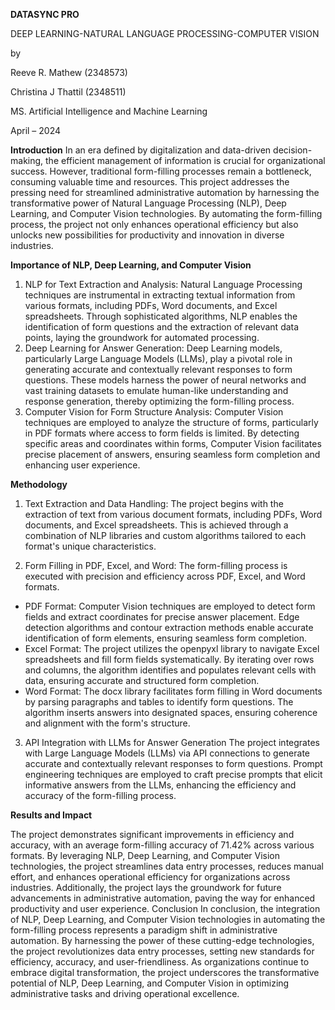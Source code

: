   **DATASYNC PRO**
  
DEEP LEARNING-NATURAL LANGUAGE PROCESSING-COMPUTER VISION


by

Reeve R. Mathew (2348573)

Christina J Thattil (2348511)

MS. Artificial Intelligence and Machine Learning

April – 2024

 **Introduction**
In an era defined by digitalization and data-driven decision-making, the efficient management of information is crucial for organizational success. However, traditional form-filling processes remain a bottleneck, consuming valuable time and resources. This project addresses the pressing need for streamlined administrative automation by harnessing the transformative power of Natural Language Processing (NLP), Deep Learning, and Computer Vision technologies. By automating the form-filling process, the project not only enhances operational efficiency but also unlocks new possibilities for productivity and innovation in diverse industries.


**Importance of NLP, Deep Learning, and Computer Vision**

1. NLP for Text Extraction and Analysis:
Natural Language Processing techniques are instrumental in extracting textual information from various formats, including PDFs, Word documents, and Excel spreadsheets. Through sophisticated algorithms, NLP enables the identification of form questions and the extraction of relevant data points, laying the groundwork for automated processing.
2. Deep Learning for Answer Generation:
Deep Learning models, particularly Large Language Models (LLMs), play a pivotal role in generating accurate and contextually relevant responses to form questions. These models harness the power of neural networks and vast training datasets to emulate human-like understanding and response generation, thereby optimizing the form-filling process.
3. Computer Vision for Form Structure Analysis:
Computer Vision techniques are employed to analyze the structure of forms, particularly in PDF formats where access to form fields is limited. By detecting specific areas and coordinates within forms, Computer Vision facilitates precise placement of answers, ensuring seamless form completion and enhancing user experience.


**Methodology**

1. Text Extraction and Data Handling:
The project begins with the extraction of text from various document formats, including PDFs, Word documents, and Excel spreadsheets. This is achieved through a combination of NLP libraries and custom algorithms tailored to each format's unique characteristics.

 2. Form Filling in PDF, Excel, and Word:
The form-filling process is executed with precision and efficiency across PDF, Excel, and Word formats.
- PDF Format: Computer Vision techniques are employed to detect form fields and extract coordinates for precise answer placement. Edge detection algorithms and contour extraction methods enable accurate identification of form elements, ensuring seamless form completion.
- Excel Format: The project utilizes the openpyxl library to navigate Excel spreadsheets and fill form fields systematically. By iterating over rows and columns, the algorithm identifies and populates relevant cells with data, ensuring accurate and structured form completion.
- Word Format: The docx library facilitates form filling in Word documents by parsing paragraphs and tables to identify form questions. The algorithm inserts answers into designated spaces, ensuring coherence and alignment with the form's structure.
3. API Integration with LLMs for Answer Generation
The project integrates with Large Language Models (LLMs) via API connections to generate accurate and contextually relevant responses to form questions. Prompt engineering techniques are employed to craft precise prompts that elicit informative answers from the LLMs, enhancing the efficiency and accuracy of the form-filling process.


**Results and Impact**

The project demonstrates significant improvements in efficiency and accuracy, with an average form-filling accuracy of 71.42% across various formats. By leveraging NLP, Deep Learning, and Computer Vision technologies, the project streamlines data entry processes, reduces manual effort, and enhances operational efficiency for organizations across industries. Additionally, the project lays the groundwork for future advancements in administrative automation, paving the way for enhanced productivity and user experience.
Conclusion
In conclusion, the integration of NLP, Deep Learning, and Computer Vision technologies in automating the form-filling process represents a paradigm shift in administrative automation. By harnessing the power of these cutting-edge technologies, the project revolutionizes data entry processes, setting new standards for efficiency, accuracy, and user-friendliness. As organizations continue to embrace digital transformation, the project underscores the transformative potential of NLP, Deep Learning, and Computer Vision in optimizing administrative tasks and driving operational excellence.
